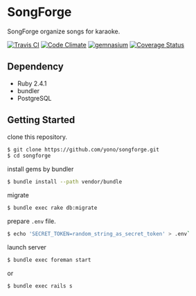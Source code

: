 # SongForge

SongForge organize songs for karaoke.

[![Travis CI](https://travis-ci.org/yono/songforge.png)](https://travis-ci.org/yono/songforge)
[![Code Climate](https://codeclimate.com/github/yono/songforge.png)](https://codeclimate.com/github/yono/songforge)
[![gemnasium](https://gemnasium.com/yono/songforge.png)](https://gemnasium.com/yono/songforge)
[![Coverage Status](https://coveralls.io/repos/yono/songforge/badge.png)](https://coveralls.io/r/yono/songforge)

## Dependency

* Ruby 2.4.1
* bundler
* PostgreSQL

## Getting Started

clone this repository.

```bash
$ git clone https://github.com/yono/songforge.git
$ cd songforge
```

install gems by bundler

```bash
$ bundle install --path vendor/bundle
```

migrate

```bash
$ bundle exec rake db:migrate
```

prepare `.env` file.

```bash
$ echo 'SECRET_TOKEN=random_string_as_secret_token' > .env`
```

launch server

```bash
$ bundle exec foreman start
```
or

```bash
$ bundle exec rails s
```

